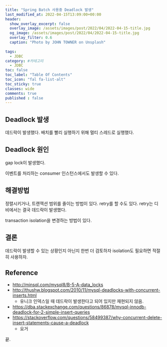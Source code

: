 ```yaml
---
title: "Spring Batch 사용중 Deadlock 발생"
last_modified_at: 2022-04-15T13:09:00+00:00
header:
  show_overlay_excerpt: false
  overlay_image: /assets/images/post/2022/04/2022-04-15-title.jpg
  og_image: /assets/images/post/2022/04/2022-04-15-title.jpg
  overlay_filter: 0.6
  caption: "Photo by JOHN TOWNER on Unsplash"
  
tags:
  - JDBC
category: #카테고리
  - JDBC
toc: false
toc_label: "Table Of Contents"
toc_icon: "fal fa-list-alt"
toc_sticky: true
classes: wide
comments: true
published : false
---
```


## Deadlock 발생
데드락이 발생했다. 배치를 빨리 실행하기 위해 멀티 스레드로 실행했다.

## Deadlock 원인 
gap lock이 발생했다.

이벤트를 처리하는 consumer 인스턴스에서도 발생할 수 있다.

## 해결방법
정렬시키거나, 트랜잭션 범위를 줄이는 방법이 있다.
retry를 할 수도 있다. retry는 디비에서는 결국 데드락이 발생했다.

transaction isolation을 변경하는 방법이 있다.


## 결론
데드락이 발생할 수 있는 상황인지 아닌지 한번 더 검토하자 
isolation도 필요하면 적절히 사용하자.

## Reference
- http://minsql.com/mysql8/B-5-A-data_locks
- http://thushw.blogspot.com/2010/11/mysql-deadlocks-with-concurrent-inserts.html
  - 유니크 인덱스일 때 데드락이 발생한다고 되어 있지만 재현되지 않음.
- https://dba.stackexchange.com/questions/86878/mysql-innodb-deadlock-for-2-simple-insert-queries
- https://stackoverflow.com/questions/58499387/why-concurrent-delete-insert-statements-cause-a-deadlock
  - 요거

끝.

